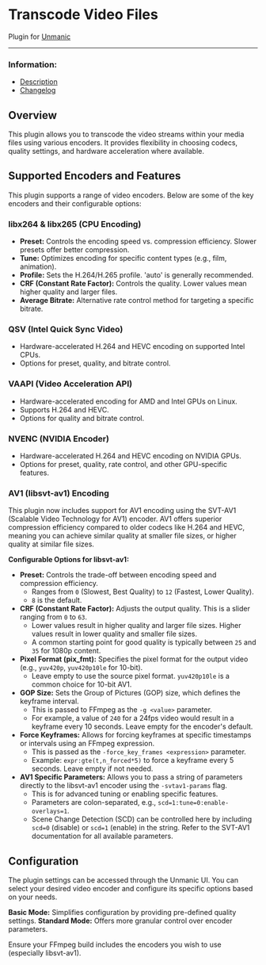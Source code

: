 # Transcode Video Files
Plugin for [Unmanic](https://github.com/Unmanic)

---

### Information:

- [Description](description.md)
- [Changelog](changelog.md)

## Overview

This plugin allows you to transcode the video streams within your media files using various encoders. It provides flexibility in choosing codecs, quality settings, and hardware acceleration where available.

## Supported Encoders and Features

This plugin supports a range of video encoders. Below are some of the key encoders and their configurable options:

### libx264 & libx265 (CPU Encoding)
- **Preset:** Controls the encoding speed vs. compression efficiency. Slower presets offer better compression.
- **Tune:** Optimizes encoding for specific content types (e.g., film, animation).
- **Profile:** Sets the H.264/H.265 profile. 'auto' is generally recommended.
- **CRF (Constant Rate Factor):** Controls the quality. Lower values mean higher quality and larger files.
- **Average Bitrate:** Alternative rate control method for targeting a specific bitrate.

### QSV (Intel Quick Sync Video)
- Hardware-accelerated H.264 and HEVC encoding on supported Intel CPUs.
- Options for preset, quality, and bitrate control.

### VAAPI (Video Acceleration API)
- Hardware-accelerated encoding for AMD and Intel GPUs on Linux.
- Supports H.264 and HEVC.
- Options for quality and bitrate control.

### NVENC (NVIDIA Encoder)
- Hardware-accelerated H.264 and HEVC encoding on NVIDIA GPUs.
- Options for preset, quality, rate control, and other GPU-specific features.

### AV1 (libsvt-av1) Encoding
This plugin now includes support for AV1 encoding using the SVT-AV1 (Scalable Video Technology for AV1) encoder. AV1 offers superior compression efficiency compared to older codecs like H.264 and HEVC, meaning you can achieve similar quality at smaller file sizes, or higher quality at similar file sizes.

**Configurable Options for libsvt-av1:**

*   **Preset:** Controls the trade-off between encoding speed and compression efficiency.
    *   Ranges from `0` (Slowest, Best Quality) to `12` (Fastest, Lower Quality).
    *   `8` is the default.
*   **CRF (Constant Rate Factor):** Adjusts the output quality. This is a slider ranging from `0` to `63`.
    *   Lower values result in higher quality and larger file sizes. Higher values result in lower quality and smaller file sizes.
    *   A common starting point for good quality is typically between `25` and `35` for 1080p content.
*   **Pixel Format (pix_fmt):** Specifies the pixel format for the output video (e.g., `yuv420p`, `yuv420p10le` for 10-bit).
    *   Leave empty to use the source pixel format. `yuv420p10le` is a common choice for 10-bit AV1.
*   **GOP Size:** Sets the Group of Pictures (GOP) size, which defines the keyframe interval.
    *   This is passed to FFmpeg as the `-g <value>` parameter.
    *   For example, a value of `240` for a 24fps video would result in a keyframe every 10 seconds. Leave empty for the encoder's default.
*   **Force Keyframes:** Allows for forcing keyframes at specific timestamps or intervals using an FFmpeg expression.
    *   This is passed as the `-force_key_frames <expression>` parameter.
    *   Example: `expr:gte(t,n_forced*5)` to force a keyframe every 5 seconds. Leave empty if not needed.
*   **AV1 Specific Parameters:** Allows you to pass a string of parameters directly to the libsvt-av1 encoder using the `-svtav1-params` flag.
    *   This is for advanced tuning or enabling specific features.
    *   Parameters are colon-separated, e.g., `scd=1:tune=0:enable-overlays=1`.
    *   Scene Change Detection (SCD) can be controlled here by including `scd=0` (disable) or `scd=1` (enable) in the string. Refer to the SVT-AV1 documentation for all available parameters.

## Configuration
The plugin settings can be accessed through the Unmanic UI. You can select your desired video encoder and configure its specific options based on your needs.

**Basic Mode:** Simplifies configuration by providing pre-defined quality settings.
**Standard Mode:** Offers more granular control over encoder parameters.

Ensure your FFmpeg build includes the encoders you wish to use (especially libsvt-av1).
